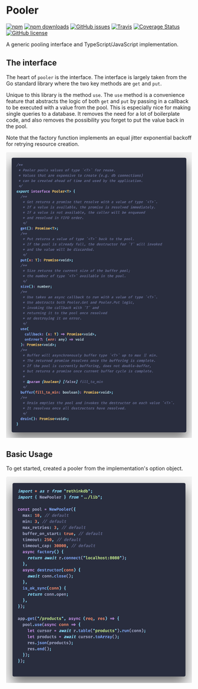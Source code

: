# Pooler

[![npm](https://img.shields.io/npm/v/pooler.svg?style=for-the-badge)](https://img.shields.io/npm/v/pooler)
[![npm downloads](https://img.shields.io/npm/dt/pooler.svg?style=for-the-badge)](https://www.npmjs.com/package/pooler)
[![GitHub issues](https://img.shields.io/github/issues/alexsasharegan/pooler.svg?style=for-the-badge)](https://github.com/alexsasharegan/pooler/issues)
[![Travis](https://img.shields.io/travis/alexsasharegan/pooler.svg?style=for-the-badge)](https://github.com/alexsasharegan/pooler)
[![Coverage Status](https://img.shields.io/coveralls/github/alexsasharegan/pooler.svg?style=for-the-badge)](https://coveralls.io/github/alexsasharegan/pooler)
[![GitHub license](https://img.shields.io/github/license/alexsasharegan/pooler.svg?style=for-the-badge)](https://github.com/alexsasharegan/pooler/blob/master/LICENSE.md)

A generic pooling interface and TypeScript/JavaScript implementation.

## The interface

The heart of `pooler` is the interface. The interface is largely taken from the
Go standard library where the two key methods are `get` and `put`.

Unique to this library is the method `use`. The `use` method is a convenience
feature that abstracts the logic of both `get` and `put` by passing in a
callback to be executed with a value from the pool. This is especially nice for
making single queries to a database. It removes the need for a lot of
boilerplate code, and also removes the possibility you forget to put the value
back in the pool.

Note that the factory function implements an equal jitter exponential backoff for retrying resource creation.

![pooler interface](./docs/pooler-interface.2.png)

## Basic Usage

To get started, created a pooler from the implementation's option object.

![basic usage with database](./docs/db-basic.2.png)
